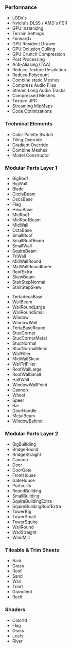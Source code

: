 <link rel="stylesheet" href="../style.css">
<script src="../script.js"></script>

<div class="masonry">
   <div class="masonry-item">
    <h3>Performance</h3>
    <ul>
      <li class="none">LODs's</li>  
      <li class="none">Nvidia's DLSS / AMD's FSR</li>  
      <li class="none">GPU Instancing</li>  
      <li class="none">Terrain Settings</li>  
      <li class="none">Forward+</li>  
      <li class="none">GPU Resident Drawer</li>  
      <li class="none">GPU Oclusion Culling</li>  
      <li class="none">GPU Crunch Compression</li>  
      <li class="none">Post Processing</li>  
      <li class="none">Anti-Aliasing (TAA)</li>  
      <li class="none">Reduce Texture Resolution</li>  
      <li class="none">Reduce Polycount</li>  
      <li class="none">Combine static Meshes</li>  
      <li class="none">Compress Audio Files</li>  
      <li class="none">Stream Long Audio Tracks</li>  
      <li class="none">Compressed Meshes</li>  
      <li class="none">Texture JPG</li>  
      <li class="none">Streaming MipMaps</li>  
      <li class="none">Code Optimizations</li>
    </ul>
  </div>
  <div class="masonry-item">
    <h3>Technical Elements</h3>
    <ul>
      <li class="none">Color Palette Switch</li>  
      <li class="none">Tiling Override</li>  
      <li class="none">Gradient Override</li>  
      <li class="none">Combine Meshes</li>  
      <li class="none">Model Constructor</li>  
    </ul>
  </div>
  <div class="masonry-item">
    <h3>Modular Parts Layer 1</h3>
    <ul>
      <li class="none">BigRoof</li>  
      <li class="none">BigWall</li>  
      <li class="none">Blade</li>  
      <li class="none">CircleBeam</li>  
      <li class="none">DecaBase</li>  
      <li class="none">Flag</li>  
      <li class="none">HexaBase</li>  
      <li class="none">MidRoof</li>  
      <li class="none">MidRoofBeam</li>  
      <li class="none">MidWall</li>  
      <li class="none">OctaBase</li>  
      <li class="none">SmallRoof</li>  
      <li class="none">SmallRoofBeam</li>  
      <li class="none">SmallWall</li>  
      <li class="none">SquireBeam</li>  
      <li class="none">TriWall</li>  
      <li class="none">MidWallRound</li>  
      <li class="none">MidWallRoundInner</li>  
      <li class="none">RoofExtra</li>  
      <li class="none">SkewBeam</li>  
      <li class="none">StairStepNormal</li>  
      <li class="none">StairStepSkew</li>   
    </ul>
  </div>
  <div class="masonry-item">
    <ul>
      <li class="none">TertadecaBase</li>  
      <li class="none">WallBeam</li>  
      <li class="none">WallRoundLarge</li>  
      <li class="none">WallRoundSmall</li>  
      <li class="none">Window</li>  
      <li class="none">WindowWall</li>  
      <li class="none">TertaBaseRound</li>  
      <li class="none">StudCorner</li>  
      <li class="none">StudCornerMetal</li>  
      <li class="none">StudNormal</li>  
      <li class="none">StudNormalMetal</li>  
      <li class="none">WallFiller</li>  
      <li class="none">MidWallSkew</li>  
      <li class="none">WallTriFiller</li>  
      <li class="none">RoofWallLarge</li>  
      <li class="none">RoofWallSmall</li>  
      <li class="none">HalfWall</li>  
      <li class="none">WindowWallPoint</li>  
      <li class="none">Cannon</li>  
      <li class="none">Wheel</li>  
      <li class="none">Speer</li>  
      <li class="none">Bar</li>  
      <li class="none">DoorHandle</li>  
      <li class="none">MetalBeam</li>  
      <li class="none">WindowBehind</li>  
    </ul>
  </div>
  <div class="masonry-item">
    <h3>Modular Parts Layer 2</h3>
    <ul>
      <li class="none">BigBuillding</li>  
      <li class="none">BridgeRound</li>  
      <li class="none">BridgeStraight</li>  
      <li class="none">Cannon</li>  
      <li class="none">Door</li>  
      <li class="none">DoorGate</li>  
      <li class="none">FrontHouse</li>  
      <li class="none">GateHouse</li>  
      <li class="none">Portcullis</li>  
      <li class="none">RoundBuilding</li>  
      <li class="none">SmallBuilding</li>  
      <li class="none">SquireBuildingExtra</li>  
      <li class="none">SquireBuildingRoofExtra</li>  
      <li class="none">TowerBig</li>  
      <li class="none">TowerSmall</li>  
      <li class="none">TowerSquire</li>  
      <li class="none">WallRound</li>  
      <li class="none">WallStraight</li>  
      <li class="none">WindMill</li>  
    </ul>
  </div>
  <div class="masonry-item">
    <h3>Tileable & Trim Sheets</h3>
    <ul>
      <li class="none">Bark</li>  
      <li class="none">Grass</li>  
      <li class="none">Roof</li>  
      <li class="none">Sand</li>  
      <li class="none">Wall</li>  
      <li class="none">Trim1</li>  
      <li class="none">Grandient</li>
      <li class="none">Rock</li>  
    </ul>
  </div>
  <div class="masonry-item">
    <h3>Shaders</h3>
    <ul>
      <li class="none">ColorId</li>  
      <li class="none">Flag</li>  
      <li class="none">Grass</li>  
      <li class="none">Leafs</li>  
      <li class="none">River</li>
    </ul>
  </div>
</div>
